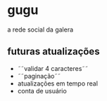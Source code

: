 # gugu
a rede social da galera

## futuras atualizações
* ˜˜validar 4 caracteres˜˜ 
* ˜˜paginação˜˜
* atualizações em tempo real
* conta de usuário
